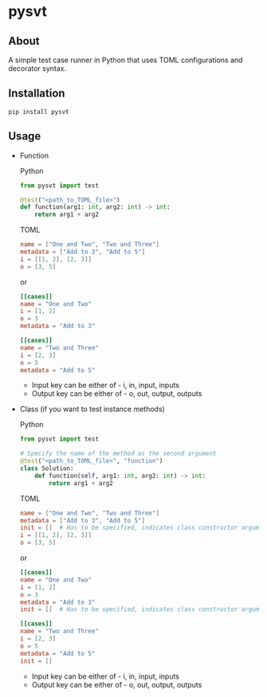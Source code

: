 # pysvt

## About

A simple test case runner in Python that uses TOML configurations and decorator syntax.

## Installation

`pip install pysvt`

## Usage

- Function

    Python

    ```python
    from pysvt import test

    @test("<path_to_TOML_file>")
    def function(arg1: int, arg2: int) -> int:
        return arg1 + arg2
    ```

    TOML

    ```toml
    name = ["One and Two", "Two and Three"]
    metadata = ["Add to 3", "Add to 5"]
    i = [[1, 2], [2, 3]]
    o = [3, 5]
    ```

    or

    ```toml
    [[cases]]
    name = "One and Two"
    i = [1, 2]
    o = 3
    metadata = "Add to 3"

    [[cases]]
    name = "Two and Three"
    i = [2, 3]
    o = 5
    metadata = "Add to 5"
    ```

    - Input key can be either of - i, in, input, inputs
    - Output key can be either of - o, out, output, outputs

- Class (if you want to test instance methods)

    Python

    ```python
    from pysvt import test

    # Specify the name of the method as the second argument
    @test("<path_to_TOML_file>", "function")
    class Solution:
        def function(self, arg1: int, arg2: int) -> int:
            return arg1 + arg2
    ```

    TOML

    ```toml
    name = ["One and Two", "Two and Three"]
    metadata = ["Add to 3", "Add to 5"]
    init = []  # Has to be specified, indicates class constructor arguments
    i = [[1, 2], [2, 3]]
    o = [3, 5]
    ```

    or

    ```toml
    [[cases]]
    name = "One and Two"
    i = [1, 2]
    o = 3
    metadata = "Add to 3"
    init = []  # Has to be specified, indicates class constructor arguments

    [[cases]]
    name = "Two and Three"
    i = [2, 3]
    o = 5
    metadata = "Add to 5"
    init = []
    ```

    - Input key can be either of - i, in, input, inputs
    - Output key can be either of - o, out, output, outputs
